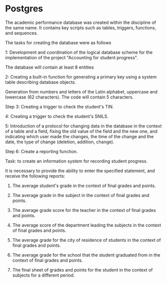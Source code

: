 # Postgres

The academic performance database was created within the discipline of the same name. It contains key scripts such as tables, triggers, functions, and sequences.

The tasks for creating the database were as follows

1: Development and coordination of the logical database scheme for the implementation of the project "Accounting for student progress".

The database will contain at least 8 entities

2: Creating a built-in function for generating a primary key using a system table describing database objects.

Generation from numbers and letters of the Latin alphabet, uppercase and lowercase (62 characters). The code will contain 5 characters.

Step 3: Creating a trigger to check the student's TIN.

4: Creating a trigger to check the student's SNILS.

5: Introduction of a protocol for changing data in the database in the context of a table and a field, fixing the old value of the field and the new one, and indicating which user made the changes, the time of the change and the date, the type of change (deletion, addition, change).

Step 6: Create a reporting function.

Task: to create an information system for recording student progress.

It is necessary to provide the ability to enter the specified statement, and receive the following reports:

1. The average student's grade in the context of final grades and points.

2. The average grade in the subject in the context of final grades and points.

3. The average grade score for the teacher in the context of final grades and points.

4. The average score of the department leading the subjects in the context of final grades and points.

5. The average grade for the city of residence of students in the context of final grades and points.

6. The average grade for the school that the student graduated from in the context of final grades and points.

7. The final sheet of grades and points for the student in the context of subjects for a different period.
